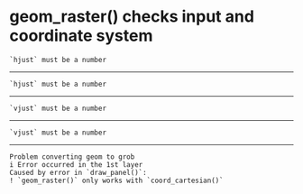 # geom_raster() checks input and coordinate system

    `hjust` must be a number

---

    `hjust` must be a number

---

    `vjust` must be a number

---

    `vjust` must be a number

---

    Problem converting geom to grob
    i Error occurred in the 1st layer
    Caused by error in `draw_panel()`:
    ! `geom_raster()` only works with `coord_cartesian()`

